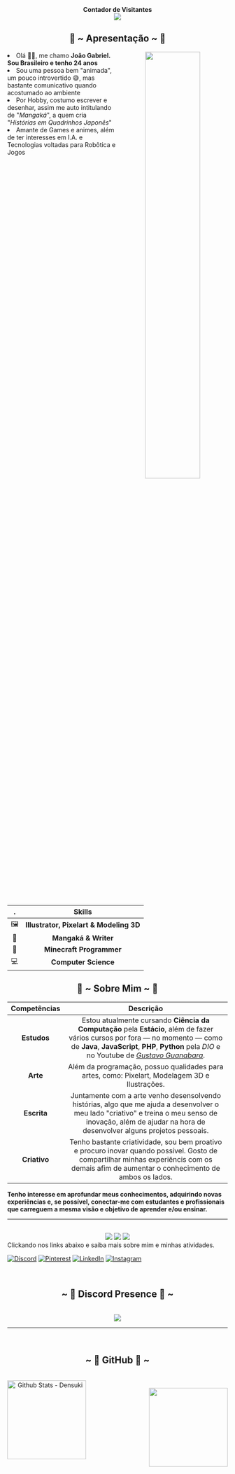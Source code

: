 <!-- 
Links & Modelos
https://github.com/HerXayah/HerXayah/blob/master/README.md
https://devicon.dev/
https://dev.to/envoy_/150-badges-for-github-pnk#social
https://github.com/rafaballerini/rafaballerini/

&nbsp; = Espaço em branco pro texto.
-->

<div align="center"> 
  <strong>Contador de Visitantes</strong><br>
  <img src="https://profile-counter.glitch.me/Densuki/count.svg" />
</div>

<div>
<h2 align="center"> 🦊 ~ Apresentação ~ 🦊 </h2>
  <div align="center">
<img src="https://imgur.com/Y29t28k.png" align="right" width="50%" height="50%">
  </div>
  
<li>Olá 👋🏻, me chamo <strong>João Gabriel. Sou Brasileiro e tenho 24 anos</strong></li>
<!-- <li>No ambiente virutal atendo pelos Pseudônimos de "<strong>Yukiri Densuki</strong>" e "<strong>Ryusei Orihara"</strong></li> -->
<li>Sou uma pessoa bem "animada", um pouco introvertido 😅, mas bastante comunicativo quando acostumado ao ambiente</li>
<li>Por Hobby, costumo escrever e desenhar, assim me auto intitulando de "<em>Mangaká</em>", a quem cria "<em>Histórias em Quadrinhos Japonês</em>"</li>
<li>Amante de Games e animes, além de ter interesses em I.A. e Tecnologias voltadas para Robôtica e Jogos</li>
<br><br><br>
</div>

  | . | Skills |
  | :------: | :------: |
  | 🖼 | **Illustrator, Pixelart & Modeling 3D** |
  | 📖 | **Mangaká & Writer** |
  | 🧱 | **Minecraft Programmer** |
  | 💻 | **Computer Science** |

<div>
<h2 align="center"> 🦊 ~ Sobre Mim ~ 🦊 </h2>
  <div align="center">
<!-- <img src="https://64.media.tumblr.com/e1f1c97123ae217eb731500e502e0083/tumblr_n9dxcikmIU1qc9zfzo7_r1_250.gif" align="left"> -->
  </div>

  | Competências | Descrição |
  | :------: | :------: |
  | **Estudos** | Estou atualmente cursando **Ciência da Computação** pela **Estácio**, além de fazer vários cursos por fora — no momento — como de **Java**, **JavaScript**, **PHP**, **Python** pela *DIO* e no Youtube de *[Gustavo Guanabara](https://www.youtube.com/c/CursoemVídeo/)*. |
  | **Arte** | Além da programação, possuo qualidades para artes, como: Pixelart, Modelagem 3D e Ilustrações. |
  | **Escrita** | Juntamente com a arte venho desensolvendo histórias, algo que me ajuda a desenvolver o meu lado "criativo" e treina o meu senso de inovação, além de ajudar na hora de desenvolver alguns projetos pessoais. |
  | **Criativo** | Tenho bastante criatividade, sou bem proativo e procuro inovar quando possível. Gosto de compartilhar minhas experiêncis com os demais afim de aumentar o conhecimento de ambos os lados. |

  **Tenho interesse em aprofundar meus conhecimentos, adquirindo novas experiências e, se possível, conectar-me com estudantes e profissionais que carreguem a mesma visão e objetivo de aprender e/ou ensinar.**
</div>
<hr><br>

<!-- <div>
  <h2 align="center">~ 📇 𝓚𝓷𝓸𝔀𝓵𝓮𝓭𝓰𝓮 📇 ~</h2>
  <br>
  <div align="center">
    <img src="https://i.pinimg.com/originals/8d/4b/77/8d4b77c44b7a68c0fd609411e2c0ec3c.gif" align="right">
  </div>
</div> -->
<!-- <div>
  <br>
  <p align="center">
  </p>
  <br>
</div> -->

<div>
  <div align="center">
    <!-- LANGUAGES -->
    <img src="https://img.shields.io/badge/HTML5-E34F26?style=for-the-badge&logo=html5&logoColor=white" />
    <img src="https://img.shields.io/badge/java-%23ED8B00.svg?style=for-the-badge&logo=openjdk&logoColor=white" />
    <img src="https://img.shields.io/badge/CSS3-1572B6?style=for-the-badge&logo=css3&logoColor=white" />
    <!--     
    <img src="https://img.shields.io/badge/PHP-777BB4?style=for-the-badge&logo=php&logoColor=white" />
    <img src="https://img.shields.io/badge/Python-14354C?style=for-the-badge&logo=python&logoColor=white" />
    <img src="https://img.shields.io/badge/JavaScript-323330?style=for-the-badge&logo=javascript&logoColor=F7DF1E" />
    <img src="https://img.shields.io/badge/Node.js-43853D?style=for-the-badge&logo=node.js&logoColor=white" />
    <img src="https://img.shields.io/badge/TypeScript-007ACC?style=for-the-badge&logo=typescript&logoColor=white" />
    <img src="https://img.shields.io/badge/Kotlin-0095D5?&style=for-the-badge&logo=kotlin&logoColor=white" />
    <img src="https://img.shields.io/badge/Lua-2C2D72?style=for-the-badge&logo=lua&logoColor=white" />
    <img src="https://img.shields.io/badge/React-20232A?style=for-the-badge&logo=react&logoColor=61DAFB" />
    <img src="https://img.shields.io/badge/Vue.js-35495E?style=for-the-badge&logo=vue.js&logoColor=4FC08D" />
    <img src="https://img.shields.io/badge/Angular-DD0031?style=for-the-badge&logo=angular&logoColor=white" />
    <img src="https://img.shields.io/badge/AngularJS-E23237?style=for-the-badge&logo=angularjs&logoColor=white" />
    -->
    <!-- FRAMEWORKS -->
    <!--
    <img src="https://img.shields.io/badge/Bootstrap-563D7C?style=for-the-badge&logo=bootstrap&logoColor=white" />
    <img src="https://img.shields.io/badge/jQuery-0769AD?style=for-the-badge&logo=jquery&logoColor=white" />
    <img src="https://img.shields.io/badge/Spring-6DB33F?style=for-the-badge&logo=spring&logoColor=white" />
    <img src="https://img.shields.io/badge/semantic%20ui%20react-35BDB2?style=for-the-badge&logo=semanticuireact&logoColor=white" />
    -->
    <!-- DATA BASE -->
    <!--
    <img src="https://img.shields.io/badge/MySQL-00000F?style=for-the-badge&logo=mysql&logoColor=white" />
    <img src="https://img.shields.io/badge/MongoDB-4EA94B?style=for-the-badge&logo=mongodb&logoColor=white" />
    <img src="https://img.shields.io/badge/PostgreSQL-316192?style=for-the-badge&logo=postgresql&logoColor=white" />
    <img src="https://img.shields.io/badge/MariaDB-003545?style=for-the-badge&logo=mariadb&logoColor=white" />
    -->
    <!-- EDUCATION -->
    <!--
    <img src="https://img.shields.io/badge/freecodecamp-27273D?style=for-the-badge&logo=freecodecamp&logoColor=white" />
    <img src="https://img.shields.io/badge/Khan%20Academy-14BF96?style=for-the-badge&logo=Khan%20Academy&logoColor=white" />
    <img src="https://img.shields.io/badge/MDN_Web_Docs-black?style=for-the-badge&logo=mdnwebdocs&logoColor=white" />
    <img src="https://img.shields.io/badge/Udemy-EC5252?style=for-the-badge&logo=Udemy&logoColor=white" />
    <img src="https://img.shields.io/badge/skill%20share-002333?style=for-the-badge&logo=skillshare&logoColor=white" />
    -->
    <!-- DESKTOP | IDE -->
    <!--
    <img src="https://img.shields.io/badge/Android_Studio-3DDC84?style=for-the-badge&logo=android-studio&logoColor=white" />
    <img src="https://img.shields.io/badge/apache%20netbeans-1B6AC6?style=for-the-badge&logo=apache%20netbeans%20IDE&logoColor=white" />
    <img src="https://img.shields.io/badge/Arduino_IDE-00979D?style=for-the-badge&logo=arduino&logoColor=white" />
    <img src="https://img.shields.io/badge/Atom-66595C?style=for-the-badge&logo=Atom&logoColor=white" />
    <img src="https://img.shields.io/badge/Eclipse-2C2255?style=for-the-badge&logo=eclipse&logoColor=white" />
    <img src="https://img.shields.io/badge/IntelliJ_IDEA-000000.svg?style=for-the-badge&logo=intellij-idea&logoColor=white" />
    <img src="https://img.shields.io/badge/Notepad++-90E59A.svg?style=for-the-badge&logo=notepad%2B%2B&logoColor=black" />
    <img src="https://img.shields.io/badge/PyCharm-000000.svg?&style=for-the-badge&logo=PyCharm&logoColor=white" />
    <img src="https://img.shields.io/badge/replit-667881?style=for-the-badge&logo=replit&logoColor=white" />
    <img src="https://img.shields.io/badge/Glitch-2800ff?style=for-the-badge&logo=glitch&logoColor=white" />
    <img src="https://img.shields.io/badge/Visual_Studio_Code-0078D4?style=for-the-badge&logo=visual%20studio%20code&logoColor=white" />
    
    <img src="https://img.shields.io/badge/Heroku-430098?style=for-the-badge&logo=heroku&logoColor=white" />
    -->
    <!-- ARTS -->
    <!--
    <img src="https://aleen42.github.io/badges/src/photoshop.svg" />
    <img src="https://aleen42.github.io/badges/src/illustrator.svg" />
    
    <img src="https://img.shields.io/badge/Itch.io-FA5C5C?style=for-the-badge&logo=itchdotio&logoColor=white" />
    <img src="https://img.shields.io/badge/Adobe%20Photoshop-31A8FF?style=for-the-badge&logo=Adobe%20Photoshop&logoColor=black" />
    <img src="https://img.shields.io/badge/blender-%23F5792A.svg?style=for-the-badge&logo=blender&logoColor=white" />
    <img src="https://img.shields.io/badge/Canva-%2300C4CC.svg?&style=for-the-badge&logo=Canva&logoColor=white" />
    <img src="https://img.shields.io/badge/Figma-F24E1E?style=for-the-badge&logo=figma&logoColor=white" />
    <img src="https://img.shields.io/badge/Krita-203759?style=for-the-badge&logo=krita&logoColor=EEF37B" />
    -->
    <!-- OTHERS | IDE -->
    <!--
    <img src="https://img.shields.io/badge/Microsoft-666666?style=for-the-badge&logo=microsoft&logoColor=white" />

    <img src="https://img.shields.io/badge/Made%20for-VSCode-1f425f.svg" />
    <img src="https://img.shields.io/badge/Made%20with-Markdown-1f425f.svg" />
    <img src="http://ForTheBadge.com/images/badges/made-with-python.svg" />
    
    <img src="https://img.shields.io/badge/Markdown-000000?style=for-the-badge&logo=markdown&logoColor=white" />

    <img src="https://img.shields.io/badge/GIT-E44C30?style=for-the-badge&logo=git&logoColor=white" />
    <img src="https://img.shields.io/badge/powershell-5391FE?style=for-the-badge&logo=powershell&logoColor=white" />
    <img src="https://img.shields.io/badge/windows%20terminal-4D4D4D?style=for-the-badge&logo=windows%20terminal&logoColor=white" />
    
    <img src="https://img.shields.io/badge/Todoist-E44332?style=for-the-badge&logo=todoist&logoColor=white" />
    <img src="https://img.shields.io/badge/Trello-0052CC?style=for-the-badge&logo=trello&logoColor=white" />
    <img src="https://img.shields.io/badge/Notion-000000?style=for-the-badge&logo=notion&logoColor=white" />
    <img src="https://img.shields.io/badge/Microsoft_Office-D83B01?style=for-the-badge&logo=microsoft-office&logoColor=white" />

    <img src="https://img.shields.io/badge/Arduino-00979D?style=for-the-badge&logo=Arduino&logoColor=white" />
    <img src="https://img.shields.io/badge/Raspberry%20Pi-A22846?style=for-the-badge&logo=Raspberry%20Pi&logoColor=white" />
    -->
    <!-- MAINTAINED -->
    <!--
    <img src="https://img.shields.io/badge/Maintained%3F-yes-green.svg" />
    <img src="https://img.shields.io/badge/Maintained%3F-no-red.svg" />
    <img src="http://unmaintained.tech/badge.svg" />
    -->
    <!-- GITHUB -->
    <!--
    <img src="https://img.shields.io/github/license/{username}/{repo-name}.svg" />
    <img src="https://img.shields.io/github/realese/{username}/{repo-name}.svg" />
    <img src="https://img.shields.io/github/commits-since/{username}/{repo-name}/{version}.svg" />
    <img src="https://img.shields.io/github/downloads/{username}/{repo-name}/total.svg" />
    <img src="https://img.shields.io/github/forks/{username}/{repo-name}.svg" />
    <img src="https://img.shields.io/github/stars/{username}/{repo-name}.svg" />
    <img src="https://img.shields.io/github/watchers/{username}/{repo-name}.svg" />
    <img src="https://img.shields.io/github/followers/{username}.svg?style=social&label=Follow&maxAge=2592000" />
    <img src="https://img.shields.io/github/issues/{username}/{repo-name}.svg" />
    <img src="https://img.shields.io/github/issues-closed/{username}/{repo-name}.svg" />
    <img src="https://img.shields.io/github/issues-pr/{username}/{repo-name}.svg" />
    <img src="https://img.shields.io/github/issues-pr-closed/{username}/{repo-name}.svg" />
    <img src="https://badge-size.herokuapp.com/{username}/{repo}/{branch}/{filename}" />
    <img src="https://github-readme-stats.vercel.app/api?username={username}&theme=blue-green" />
    <img src="https://github-readme-stats.vercel.app/api?username={username}&theme=blue-green" />
    <img src="https://github-readme-stats.vercel.app/api/top-langs/?username={username}&theme=blue-green" />
    <img src="https://starchart.cc/{username}/{repo}.svg" />
    -->
  </div>

  <h2 align="center">📝 ~ 𝓒𝓸𝓷𝓽𝓪𝓬𝓽 ~ 📝</h2>
    <div align="center">
<!--   <img src="https://i.imgur.com/KXx0cCx.gif" align="right" width="373.5px" height="208.5px"> -->
    </div>
  Clickando nos links abaixo e saiba mais sobre mim e minhas atividades.
  <br>
</div>

[![Discord](https://img.shields.io/badge/Discord-7289DA?style=for-the-badge&logo=discord&logoColor=white)](https://discord.com/users/568923940768972808)
[![Pinterest](https://img.shields.io/badge/-pinterest-black?style=for-the-badge&logo=pinterest&logoColor=white&labelColor=red&color=red)](https://www.pinterest.com/)
[![LinkedIn](https://img.shields.io/badge/LinkedIn-0077B5?style=for-the-badge&logo=linkedin&logoColor=white)](https://www.linkedin.com/in/)
[![Instagram](https://img.shields.io/badge/-Instagram-%23E4405F?style=for-the-badge&logo=instagram&logoColor=white)](https://www.instagram.com/yukiridensuki)


<!-- SOCIAL -->
<!--
     <a href="https://www.youtube.com/channel/UC_-uuuZbY0AAt9CViNzvc-Q" target="_blank"><img src="https://img.shields.io/badge/YouTube-FF0000?style=for-the-badge&logo=youtube&logoColor=white" target="_blank"></a>

    <img src="https://img.shields.io/badge/Gmail-D14836?style=for-the-badge&logo=gmail&logoColor=white" />
    <img src="https://img.shields.io/badge/Microsoft_Outlook-0078D4?style=for-the-badge&logo=microsoft-outlook&logoColor=white" />
    <img src="https://img.shields.io/badge/WhatsApp-25D366?style=for-the-badge&logo=whatsapp&logoColor=white" />
    <img src="https://img.shields.io/badge/Telegram-2CA5E0?style=for-the-badge&logo=telegram&logoColor=white" />

    <img src="https://aleen42.github.io/badges/src/pinterest.svg" />
    <img src="https://aleen42.github.io/badges/src/reddit.svg" />
    <img src="https://aleen42.github.io/badges/src/stackoverflow.svg" />

    <img src="https://img.shields.io/badge/YouTube-FF0000?style=for-the-badge&logo=youtube&logoColor=white" />
    <img src="https://img.shields.io/badge/Twitch-9146FF?style=for-the-badge&logo=twitch&logoColor=white" />
    <img src="https://img.shields.io/badge/workspace-143157?style=for-the-badge&logo=NX&logoColor=white" />
    <img src="https://img.shields.io/badge/Codepen-000000?style=for-the-badge&logo=codepen&logoColor=white" />
    <img src="https://img.shields.io/badge/GitHub-100000?style=for-the-badge&logo=github&logoColor=white" />
    <img src="https://img.shields.io/badge/Instagram-E4405F?style=for-the-badge&logo=instagram&logoColor=white" />
    <img src="https://img.shields.io/badge/-LeetCode-FFA116?style=for-the-badge&logo=LeetCode&logoColor=black" />
    <img src="https://img.shields.io/badge/LinkedIn-0077B5?style=for-the-badge&logo=linkedin&logoColor=white" />
    <img src="https://img.shields.io/badge/Pinterest-%23E60023.svg?&style=for-the-badge&logo=Pinterest&logoColor=white" />
    <img src="https://img.shields.io/badge/Reddit-FF4500?style=for-the-badge&logo=reddit&logoColor=white" />
    <img src="https://img.shields.io/badge/-Sololearn-3a464b?style=for-the-badge&logo=Sololearn&logoColor=white" />
    <img src="https://img.shields.io/badge/Stack_Overflow-FE7A16?style=for-the-badge&logo=stack-overflow&logoColor=white" />
    <img src="https://img.shields.io/badge/TikTok-000000?style=for-the-badge&logo=tiktok&logoColor=white" />
    <img src="https://img.shields.io/badge/Tumblr-%2336465D.svg?&style=for-the-badge&logo=Tumblr&logoColor=white" />
    <img src="https://img.shields.io/badge/Twitter-1DA1F2?style=for-the-badge&logo=twitter&logoColor=white" />
-->
<br>

<div>
  <h2 align="center">~ 📇 Discord Presence 📇 ~</h2>
  <br>
  <div align="center">
<!--     <img src="https://i.pinimg.com/originals/8d/4b/77/8d4b77c44b7a68c0fd609411e2c0ec3c.gif" align="right"> -->
  </div>

  <div align="center">
    <a href="https://discord.com/users/568923940768972808">
      <img src="https://lanyard.kyrie25.me/api/568923940768972808?useDisplayName=true?imgStyle=square&imgBorderRadius=15px?waveColor=5D00FF&waveSpotifyColor=9E60FF" />
    </a>
  </div>
</div>

<hr><br>

<div>
  <h2 align="center">~ 📇 GitHub 📇 ~</h2>
  <br>
  <div align="center">
<!--     <img src="https://i.pinimg.com/originals/8d/4b/77/8d4b77c44b7a68c0fd609411e2c0ec3c.gif" align="right"> -->
  </div>
  <div align="center">
  <img height="180cm" align="left" alt="Github Stats - Densuki" src="https://github-readme-stats.vercel.app/api?username=Densuki&show_icons=true&locale=pt-br&border_radius=10&show=discussions_started,discussions_answered&hide=prs,contribs&theme=aura#gh-dark-mode-only"/>
  
  <!-- 
  <img width="450" align="right" alt="Github Stats - Densuki" src="https://github-readme-stats.vercel.app/api?username=Densuki&show_icons=true&locale=pt-br&border_radius=10&show=discussions_started,discussions_answered&hide=prs,contribs&theme=tokyonight#gh-light-mode-only"/> 
  -->
  </div>
  <br>
  <div align="center">
    <img height="180cm" align="right" src="https://github-readme-stats.vercel.app/api/top-langs?username=Densuki&layout=compact&langs_count=4&card_width=320&locale=pt-br&theme=aura" />
  </div>
</div>
